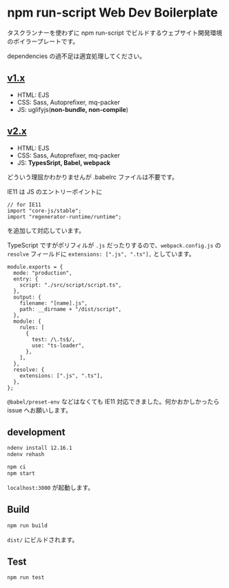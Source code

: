 # npm run-script Web Dev Boilerplate

タスクランナーを使わずに npm run-script でビルドするウェブサイト開発環境のボイラープレートです。

dependencies の過不足は適宜処理してください。

## [v1.x](../../tree/1.0.2/)

- HTML: EJS
- CSS: Sass, Autoprefixer, mq-packer
- JS: uglifyjs(**non-bundle, non-compile**)

## [v2.x](../../tree/master)

- HTML: EJS
- CSS: Sass, Autoprefixer, mq-packer
- JS: **TypesSript, Babel, webpack**

どういう理屈かわかりませんが .babelrc ファイルは不要です。

IE11 は JS のエントリーポイントに

```
// for IE11
import "core-js/stable";
import "regenerator-runtime/runtime";
```

を追加して対応しています。

TypeScript ですがポリフィルが `.js` だったりするので、`webpack.config.js` の `resolve` フィールドに `extensions: [".js", ".ts"],` としています。

```
module.exports = {
  mode: "production",
  entry: {
    script: "./src/script/script.ts",
  },
  output: {
    filename: "[name].js",
    path: __dirname + "/dist/script",
  },
  module: {
    rules: [
      {
        test: /\.ts$/,
        use: "ts-loader",
      },
    ],
  },
  resolve: {
    extensions: [".js", ".ts"],
  },
};
```

`@babel/preset-env` などはなくても IE11 対応できました。何かおかしかったら issue へお願いします。

## development

```bash
ndenv install 12.16.1
ndenv rehash
```

```bash
npm ci
npm start
```

`localhost:3000` が起動します。

## Build

```bash
npm run build
```

`dist/` にビルドされます。

## Test

```bash
npm run test
```
